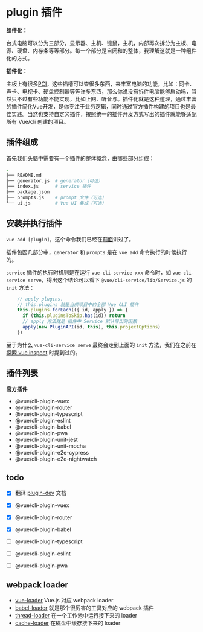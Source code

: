 # plugin 插件

**组件化：**

台式电脑可以分为三部分，显示器、主机、键鼠，主机，内部再次拆分为主板、电源、硬盘、内存条等等部分。每一个部分是自闭和的整体，我理解这就是一种组件化的方式。

**插件化：**

主板上有很多[PCI](https://zh.wikipedia.org/wiki/%E5%A4%96%E8%AE%BE%E7%BB%84%E4%BB%B6%E4%BA%92%E8%BF%9E%E6%A0%87%E5%87%86)，这些插槽可以查很多东西，来丰富电脑的功能，比如：网卡、声卡、电视卡、硬盘控制器等等许多东西，那么你说没有拆件电脑能够启动吗，当然只不过有些功能不能实现，比如上网、听音与。插件化就是这种道理，通过丰富的插件简化Vue开发，是你专注于业务逻辑，同时通过官方插件构建的项目也是最佳实践。当然也支持自定义插件，按照统一的插件开发方式写出的插件就能够适配所有 Vue/cli 创建的项目。


## 插件组成

首先我们头脑中需要有一个插件的整体概念，由哪些部分组成：
```bash
.
├── README.md
├── generator.js  # generator（可选）
├── index.js      # service 插件
├── package.json
├── prompts.js    # prompt 文件（可选）
└── ui.js         # Vue UI 集成（可选）
```

## 安装并执行插件

`vue add [plugin]`，这个命令我们已经在[前面](https://llccing.github.io/FrontEnd/lib/vue-cli/04-cli-add.html)讲过了。

插件包函几部分中，`generator` 和 `prompts` 是在 `vue add` 命令执行的时候执行的。

`service` 插件的执行时机则是在运行 `vue-cli-service xxx` 命令时，如 `vue-cli-service serve`，得出这个结论可以看下 `@vue/cli-service/lib/Service.js` 的 `init` 方法：
```js
    // apply plugins.
    // this.plugins 就是当前项目中的全部 Vue CLI 插件
    this.plugins.forEach(({ id, apply }) => {
      if (this.pluginsToSkip.has(id)) return
      // apply 方法就是 插件中 Service 默认导出的函数
      apply(new PluginAPI(id, this), this.projectOptions)
    })
```

至于为什么 `vue-cli-service serve` 最终会走到上面的 `init` 方法，我们在之前在 [探索 vue inspect](https://llccing.github.io/FrontEnd/lib/vue-cli/06-cli-inspect.html) 时提到过的。

## 插件列表

**官方插件**

- @vue/cli-plugin-vuex
- @vue/cli-plugin-router
- @vue/cli-plugin-typescript
- @vue/cli-plugin-eslint
- @vue/cli-plugin-babel
- @vue/cli-plugin-pwa
- @vue/cli-plugin-unit-jest
- @vue/cli-plugin-unit-mocha
- @vue/cli-plugin-e2e-cypress
- @vue/cli-plugin-e2e-nightwatch

## todo

* [x] 翻译 [plugin-dev](https://cli.vuejs.org/dev-guide/plugin-dev.html) 文档
* [x] @vue/cli-plugin-vuex
* [x] @vue/cli-plugin-router
* [x] @vue/cli-plugin-babel
* [ ] @vue/cli-plugin-typescript
* [ ] @vue/cli-plugin-eslint
* [ ] @vue/cli-plugin-pwa



## webpack loader

- [vue-loader](https://github.com/vuejs/vue-loader) Vue.js 对应 webpack loader
- [babel-loader](https://github.com/babel/babel-loader) 就是那个很厉害的工具对应的 webpack 插件
- [thread-loader](https://github.com/webpack-contrib/thread-loader) 在一个工作池中运行接下来的 loader
- [cache-loader](https://github.com/webpack-contrib/cache-loader) 在磁盘中缓存接下来的 loader
